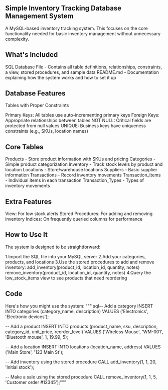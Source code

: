 ## Simple Inventory Tracking Database Management System
A MySQL-based inventory tracking system. This focuses on the core functionality needed for basic inventory management without unnecessary complexity.

## What's Included

SQL Database File - Contains all table definitions, relationships, constraints, a view, stored procedures, and sample data
README.md - Documentation explaining how the system works and how to set it up

## Database Features
Tables with Proper Constraints

Primary Keys: All tables use auto-incrementing primary keys
Foreign Keys: Appropriate relationships between tables
NOT NULL: Critical fields are protected from null values
UNIQUE: Business keys have uniqueness constraints (e.g., SKUs, location names)

## Core Tables

Products - Store product information with SKUs and pricing
Categories - Simple product categorization
Inventory - Track stock levels by product and location
Locations - Store/warehouse locations
Suppliers - Basic supplier information
Transactions - Record inventory movements
Transaction_Items - Individual items in each transaction
Transaction_Types - Types of inventory movements

## Extra Features

View: For low stock alerts
Stored Procedures: For adding and removing inventory
Indices: On frequently queried columns for performance

## How to Use It
The system is designed to be straightforward:

1.Import the SQL file into your MySQL server
2.Add your categories, products, and locations
3.Use the stored procedures to add and remove inventory:
    add_inventory(product_id, location_id, quantity, notes)
    remove_inventory(product_id, location_id, quantity, notes)
4.Query the low_stock_items view to see products that need reordering

## Code
Here's how you might use the system:
""" sql-- Add a category
INSERT INTO categories (category_name, description) 
VALUES ('Electronics', 'Electronic devices');

-- Add a product
INSERT INTO products (product_name, sku, description, category_id, unit_price, reorder_level) 
VALUES ('Wireless Mouse', 'WM-001', 'Bluetooth mouse', 1, 19.99, 5);

-- Add a location
INSERT INTO locations (location_name, address) 
VALUES ('Main Store', '123 Main St');

-- Add inventory using the stored procedure
CALL add_inventory(1, 1, 20, 'Initial stock');

-- Make a sale using the stored procedure
CALL remove_inventory(1, 1, 5, 'Customer order #12345');"""

